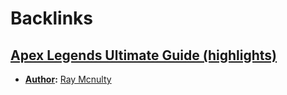 
# Backlinks
## [Apex Legends Ultimate Guide (highlights)](<Apex Legends Ultimate Guide (highlights).md>)
- **[Author](<Author.md>):** [Ray Mcnulty](<Ray Mcnulty.md>)

